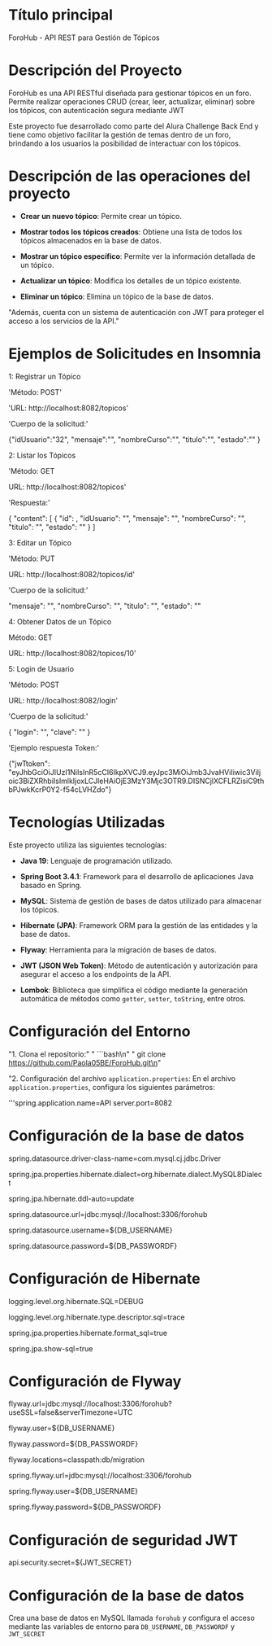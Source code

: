 
# Título principal
ForoHub - API REST para Gestión de Tópicos

# Descripción del Proyecto
ForoHub es una API RESTful diseñada para gestionar tópicos en un foro. 
Permite realizar operaciones CRUD 
(crear, leer, actualizar, eliminar) sobre los tópicos, con autenticación segura mediante JWT

Este proyecto fue desarrollado como parte del Alura Challenge Back End y tiene como objetivo facilitar la 
gestión de temas dentro de un foro, brindando a los usuarios la posibilidad de interactuar con los tópicos.


# Descripción de las operaciones del proyecto

- **Crear un nuevo tópico**: Permite crear un tópico.

- **Mostrar todos los tópicos creados**: Obtiene una lista de todos los tópicos almacenados en la base de datos.

- **Mostrar un tópico específico**: Permite ver la información detallada de un tópico.

- **Actualizar un tópico**: Modifica los detalles de un tópico existente.

- **Eliminar un tópico**: Elimina un tópico de la base de datos.

"Además, cuenta con un sistema de autenticación con JWT para proteger el acceso a los servicios de la API."


# Ejemplos de Solicitudes en Insomnia

1: Registrar un Tópico

'Método: POST'

'URL: http://localhost:8082/topicos'

'Cuerpo de la solicitud:'

{"idUsuario":"32",
 "mensaje":"",
"nombreCurso":"",
 "titulo":"",
 "estado":""
}

2: Listar los Tópicos

'Método: GET

URL: http://localhost:8082/topicos'

'Respuesta:'

{
	"content": [
		{
			"id": ,
			"idUsuario": "",
			"mensaje": "",
			"nombreCurso": "",
			"titulo": "",
			"estado": ""
		}
  ]


3: Editar un Tópico

'Método: PUT

URL: http://localhost:8082/topicos/id'


'Cuerpo de la solicitud:'

 "mensaje": "",
 "nombreCurso": "",
"titulo": "",
"estado": ""


4: Obtener Datos de un Tópico


Método: GET

URL: http://localhost:8082/topicos/10'


5: Login de Usuario

'Método: POST


URL: http://localhost:8082/login'

'Cuerpo de la solicitud:'

{
 "login": "",
 "clave": ""
 }


'Ejemplo respuesta Token:'

{"jwTtoken": "eyJhbGciOiJIUzI1NiIsInR5cCI6IkpXVCJ9.eyJpc3MiOiJmb3JvaHViIiwic3ViIjoic3BiZXRhbiIsImlkIjoxLCJleHAiOjE3MzY3Mjc3OTR9.DISNCjlXCFLRZisiC9thbPJwkKcrP0Y2-f54cLVHZdo"}

# Tecnologías Utilizadas

Este proyecto utiliza las siguientes tecnologías:

- **Java 19**: Lenguaje de programación utilizado.

- **Spring Boot 3.4.1**: Framework para el desarrollo de aplicaciones Java basado en Spring.

- **MySQL**: Sistema de gestión de bases de datos utilizado para almacenar los tópicos.

- **Hibernate (JPA)**: Framework ORM para la gestión de las entidades y la base de datos.

- **Flyway**: Herramienta para la migración de bases de datos.

- **JWT (JSON Web Token)**: Método de autenticación y autorización para asegurar el acceso a los endpoints de la API.

- **Lombok**: Biblioteca que simplifica el código mediante la generación automática de métodos como `getter`, `setter`, `toString`, entre otros.


# Configuración del Entorno

"1. Clona el repositorio:"
"   ```bash\n"
    "   git clone https://github.com/Paola05BE/ForoHub.git\n"
    
"2. Configuración del archivo `application.properties`:
   En el archivo `application.properties`, configura los siguientes parámetros:


'''spring.application.name=API
server.port=8082

# Configuración de la base de datos
spring.datasource.driver-class-name=com.mysql.cj.jdbc.Driver

spring.jpa.properties.hibernate.dialect=org.hibernate.dialect.MySQL8Dialect

spring.jpa.hibernate.ddl-auto=update

spring.datasource.url=jdbc:mysql://localhost:3306/forohub

spring.datasource.username=${DB_USERNAME}

spring.datasource.password=${DB_PASSWORDF}


# Configuración de Hibernate

logging.level.org.hibernate.SQL=DEBUG

logging.level.org.hibernate.type.descriptor.sql=trace

spring.jpa.properties.hibernate.format_sql=true

spring.jpa.show-sql=true


# Configuración de Flyway

flyway.url=jdbc:mysql://localhost:3306/forohub?useSSL=false&serverTimezone=UTC

flyway.user=${DB_USERNAME}

flyway.password=${DB_PASSWORDF}

flyway.locations=classpath:db/migration

spring.flyway.url=jdbc:mysql://localhost:3306/forohub

spring.flyway.user=${DB_USERNAME}

spring.flyway.password=${DB_PASSWORDF}



# Configuración de seguridad JWT


api.security.secret=${JWT_SECRET}



# Configuración de la base de datos


Crea una base de datos en MySQL llamada `forohub` y configura el acceso mediante las variables de entorno para `DB_USERNAME`, `DB_PASSWORDF` y `JWT_SECRET`


